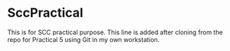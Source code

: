 # SccPractical
This is for SCC practical purpose.
This line is added after cloning from the repo for Practical 5
using Git in my own workstation.

